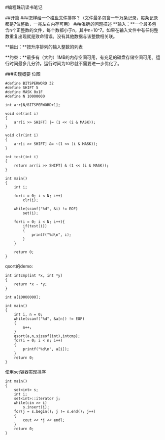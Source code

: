 #编程珠玑读书笔记

##开篇
###怎样给一个磁盘文件排序？（文件最多包含一千万条记录，每条记录都是7位整数，一兆左右内存可用）
###准确的问题描述
**输入：**一个最多包含n个正整数的文件，每个数都小于n，其中n=10^7。如果在输入文件中有任何整数重复出现就是致命错误。没有其他数据与该整数相关联。

**输出：**按升序排列的输入整数的列表

**约束：**最多有（大约）1MB的内存空间可用，有充足的磁盘存储空间可用。运行时间最多几分钟，运行时间为10秒就不需要进一步优化了。

###实现概要
位图

```
#define BITSPERWORD 32
#define SHIFT 5
#define MASK 0x1F
#define N 10000000

int arr[N/BITSPERWORD+1];

void set(int i)
{
	arr[i >> SHIFT] |= (1 << (i & MASK));
}

void clr(int i)
{
	arr[i >> SHIFT] &= ~(1 << (i & MASK));
}

int test(int i)
{
	return arr[i >> SHIFT] & (1 << (i & MASK));
}

int main()
{
	int i;

	for(i = 0; i < N; i++)
		clr(i);

	while(scanf("%d", &i) != EOF)
		set(i);

	for(i = 0; i < N; i++){
		if(test(i))
		{
			printf("%d\n", i);
		}
	}

	return 0;
}
```

qsort的demo:
```
int intcmp(int *x, int *y)
{
	return *x - *y;
}

int a[10000000];

int main()
{
	int i, n = 0;
	while(scanf("%d", &a[n]) != EOF)
	{
		n++;
	}
	qsort(a,n,sizeof(int),intcmp);
	for(i = 0; i < n; i++)
	{
		printf("%d\n", a[i]);
	}
	return 0;
}
```

使用set容器实现排序
```
int main()
{
	set<int> s;
	int i;
	set<int>::iterator j;
	while(cin >> i)
		s.insert(i);
	for(j = s.begin(); j != s.end(); j++)
	{
		cout << *j << endl;
	}
	return 0;
}
```